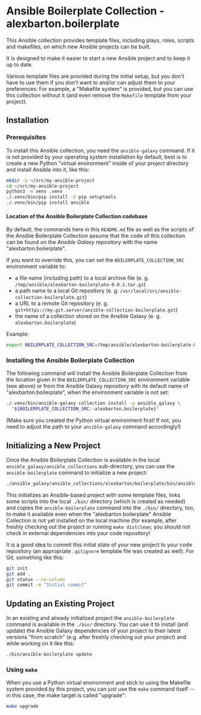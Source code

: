 # Ansible Boilerplate Collection - alexbarton.boilerplate

This Ansible collection provides template files, including plays, roles,
scripts and makefiles, on which new Ansible projects can be built.

It is designed to make it easier to start a new Ansible project and to keep it
up to date.

Various template files are provided during the initial setup, but you don't
have to use them if you don't want to and/or can adjust them to your
preferences: For example, a "Makefile system" is provided, but you can use this
collection without it (and even remove the `Makefile` template from your
project).

## Installation

### Prerequisites

To install this Ansible collection, you need the `ansible-galaxy` command. If
it is not provided by your operating system installation by default, best is
to create a new Python "virtual environment" inside of your project directory
and install Ansible into it, like this:

```bash
mkdir -p ~/src/my-ansible-project
cd ~/src/my-ansible-project
python3 -m venv .venv
./.venv/bin/pip install -U pip setuptools
./.venv/bin/pip install ansible
```

#### Location of the Ansible Boilerplate Collection codebase

By default, the commands here in this `README.md` file as well as the scripts
of the Ansible Boilerplate Collection assume that the code of this collection
can be found on the *Ansible Galaxy* repository with the name
"alexbarton.boilerplate".

If you want to override this, you can set the `BOILERPLATE_COLLECTION_SRC`
environment variable to:

* a file name (including path) to a local archive file (e. g.
  `/tmp/ansible/alexbarton-boilerplate-0.0.1.tar.gz`)
* a path name to a local Git repository (e. g.
  `/usr/local/src/ansible-collection-boilerplate.git`)
* a URL to a remote Git repository (e. g.
  `git+https://my.git.server/ansible-collection-boilerplate.git`)
* the name of a collection stored on the Ansible Galaxy (e. g.
  `alexbarton.boilerplate`)

Example:

```bash
export BOILERPLATE_COLLECTION_SRC=/tmp/ansible/alexbarton-boilerplate-0.0.1.tar.gz
```

### Installing the Ansible Boilerplate Collection

The following command will install the Ansible Boilerplate Collection from the
location given in the `BOILERPLATE_COLLECTION_SRC` environment variable (see
above) or from the Ansible Galaxy repository with its default name of
"alexbarton.boilerplate", when the environment variable is not set:

```bash
./.venv/bin/ansible-galaxy collection install -p ansible_galaxy \
  "${BOILERPLATE_COLLECTION_SRC:-alexbarton.boilerplate}"
```

(Make sure you created the Python virtual environment first! If not, you need
to adjust the path to your `ansible-galaxy` command accordingly!)

## Initializing a New Project

Once the Ansible Boilerplate Collection is available in the local
`ansible_galaxy/ansible_collections` sub-directory, you can use the
`ansible-boilerplate` command to initialize a new project:

```bash
./ansible_galaxy/ansible_collections/alexbarton/boilerplate/bin/ansible-boilerplate init
```

This initializes an Ansible-based project with some template files, links some
scripts into the local `./bin/` directory (which is created as needed) and
copies the `ansible-boilerplate` command into the `./bin/` directory, too, to
make it available even when the "alexbarton.boilerplate" Ansible Collection is
not yet installed on the local machine (for example, after freshly checking
out the project or running `make distclean`; you should not check in external
dependencies into your code repository!

It is a good idea to commit this initial state of your new project to your
code repository (an appropriate `.gitignore` template file was created as
well). For Git, something like this:

```bash
git init
git add .
git status --no-column
git commit -m "Initial commit"
```

## Updating an Existing Project

In an existing and already initialized project the `ansible-boilerplate`
command is available in the `./bin/` directory. You can use it to install (and
update) the Ansible Galaxy dependencies of your project to their latest
versions "from scratch" (e.g. after freshly checking out your project) and
while working on it like this:

```bash
./bin/ansible-boilerplate update
```

### Using `make`

When you use a Python virtual environment and stick to using the Makefile
system provided by this project, you can just use the `make` command itself --
in this case, the make target is called "upgrade":

```bash
make upgrade
```
